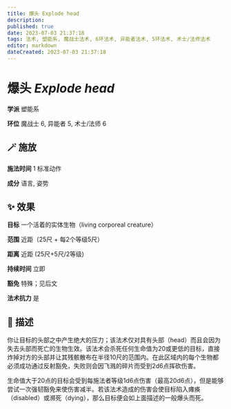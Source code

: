 ```yaml
---
title: 爆头 Explode head
description: 
published: true
date: 2023-07-03 21:37:18
tags: 法术, 塑能系, 魔战士法术, 6环法术, 异能者法术, 5环法术, 术士/法师法术
editor: markdown
dateCreated: 2023-07-03 21:37:18
---
```


# **爆头** *Explode head*

**学派** 塑能系 

**环位** 魔战士 6, 异能者 5, 术士/法师 6

## 🪄 施放

**施法时间** 1 标准动作

**成分** 语言, 姿势

## ✨ 效果 

**目标** 一个活着的实体生物（living corporeal creature） 

**范围** 近距（25尺 + 每2个等级5尺）

**距离** 近距 (25尺+5尺/2等级)  

**持续时间** 立即 

**豁免** 特殊；见后文

**法术抗力** 是

## 📖 描述

你让目标的头部之中产生绝大的压力；该法术仅对具有头部（head）而且会因为失去头部而死亡的生物生效。该法术会杀死任何生命值为20或更低的目标，直接炸掉对方的头部并让其残骸散布在半径10尺的范围内。在此区域内的每个生物都必须成功通过反射豁免，失败则会因飞溅的碎片而受到2d6点挥砍伤害。

生命值大于20点的目标会受到每施法者等级1d6点伤害（最高20d6点），但是能够尝试一次强韧豁免来使伤害减半。若该法术造成的伤害会使目标陷入瘫痪（disabled）或濒死（dying），那么目标便会如上面描述的一般爆头而死。
    